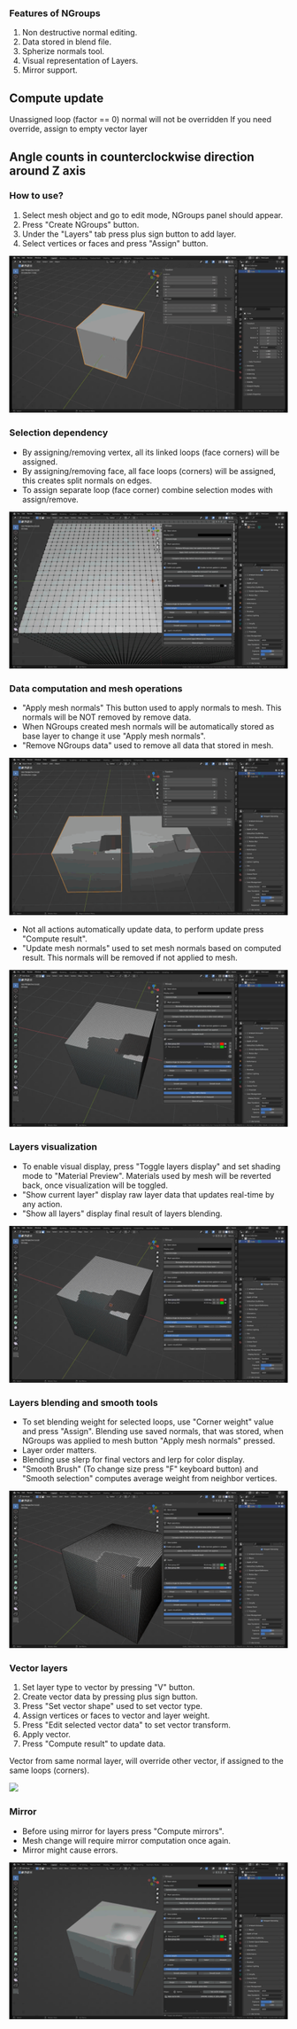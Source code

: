 ### Features of NGroups
1. Non destructive normal editing.
2. Data stored in blend file.
3. Spherize normals tool.
4. Visual representation of Layers.
5. Mirror support.

## Compute update
Unassigned loop (factor == 0) normal will not be overridden
If you need override, assign to empty vector layer

## Angle counts in counterclockwise direction around Z axis

### How to use?
1. Select mesh object and go to edit mode, NGroups panel should appear.
2. Press "Create NGroups" button.
3. Under the "Layers" tab press plus sign button to add layer.
4. Select vertices or faces and press "Assign" button.

![](https://github.com/Mojuko/NGroups/blob/Gifs/HowToUse.gif)

### Selection dependency
- By assigning/removing vertex, all its linked loops (face corners) will be assigned.
- By assigning/removing face, all face loops (corners) will be assigned, this creates split normals on edges.
- To assign separate loop (face corner) combine selection modes with assign/remove.

![](https://github.com/Mojuko/NGroups/blob/Gifs/SelectionDependency.gif)

### Data computation and mesh operations
- "Apply mesh normals" This button used to apply normals to mesh. This normals will be NOT removed by remove data.
- When NGroups created mesh normals will be automatically stored as base layer to change it use "Apply mesh normals".
- "Remove NGroups data" used to remove all data that stored in mesh.

![](https://github.com/Mojuko/NGroups/blob/Gifs/DataRemoveAndApply.gif)

- Not all actions automatically update data, to perform update press "Compute result".
- "Update mesh normals" used to set mesh normals based on computed result. This normals will be removed if not applied to mesh.

![](https://github.com/Mojuko/NGroups/blob/Gifs/DataUpdate.gif)

### Layers visualization
- To enable visual display, press "Toggle layers display" and set shading mode to "Material Preview". Materials used by mesh will be reverted back, once visualization will be toggled.
- "Show current layer" display raw layer data that updates real-time by any action.
- "Show all layers" display final result of layers blending.

![](https://github.com/Mojuko/NGroups/blob/Gifs/LayersVisualization.gif)

### Layers blending and smooth tools
- To set blending weight for selected loops, use "Corner weight" value and press "Assign". Blending use saved normals, that was stored, when NGroups was applied to mesh button "Apply mesh normals" pressed.
- Layer order matters.
- Blending use slerp for final vectors and lerp for color display.
- "Smooth Brush" (To change size press "F" keyboard button) and "Smooth selection" computes average weight from neighbor vertices.

![](https://github.com/Mojuko/NGroups/blob/Gifs/BlendingAndSmooth.gif)

### Vector layers

1. Set layer type to vector by pressing "V" button.
2. Create vector data by pressing plus sign button.
3. Press "Set vector shape" used to set vector type.
4. Assign vertices or faces to vector and layer weight.
5. Press "Edit selected vector data" to set vector transform.
6. Apply vector.
7. Press "Compute result" to update data.

Vector from same normal layer, will override other vector, if assigned to the same loops (corners).

![](https://github.com/Mojuko/NGroups/blob/Gifs/Vector.gif)

### Mirror
- Before using mirror for layers press "Compute mirrors".
- Mesh change will require mirror computation once again.
- Mirror might cause errors.

![](https://github.com/Mojuko/NGroups/blob/Gifs/Mirror.gif)
